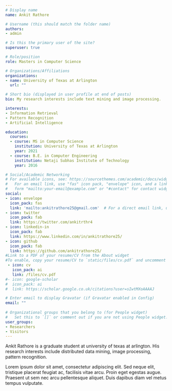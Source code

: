 ```yaml
---
# Display name
name: Ankit Rathore

# Username (this should match the folder name)
authors:
- admin

# Is this the primary user of the site?
superuser: true

# Role/position
role: Masters in Computer Science

# Organizations/Affiliations
organizations:
- name: University of Texas at Arlington
  url: ""

# Short bio (displayed in user profile at end of posts)
bio: My research interests include text mining and image processing.

interests:
- Information Retrieval
- Pattern Recognition
- Artificial Intelligence

education:
  courses:
  - course: MS in Computer Science
    institution: University of Texas at Arlington
    year: 2021
  - course: B.E. in Computer Engineering
    institution: Netaji Subhas Institute of Technology
    year: 2016

# Social/Academic Networking
# For available icons, see: https://sourcethemes.com/academic/docs/widgets/#icons
#   For an email link, use "fas" icon pack, "envelope" icon, and a link in the
#   form "mailto:your-email@example.com" or "#contact" for contact widget.
social:
- icon: envelope
  icon_pack: fas
  link: 'mailto:ankitrathore25@gmail.com'  # For a direct email link, use "mailto:test@example.org".
- icon: twitter
  icon_pack: fab
  link: https://twitter.com/ankitrthr4
- icon: linkedin-in
  icon_pack: fab
  link: https://www.linkedin.com/in/ankitrathore25/
- icon: github
  icon_pack: fab
  link: https://github.com/ankitrathore25/
#Link to a PDF of your resume/CV from the About widget
#To enable, copy your resume/CV to `static/files/cv.pdf` and uncomment the lines below
 - icon: cv
   icon_pack: ai
   link: /files/cv.pdf
#- icon: google-scholar
#  icon_pack: ai
#  link: https://scholar.google.co.uk/citations?user=sIwtMXoAAAAJ

# Enter email to display Gravatar (if Gravatar enabled in Config)
email: ""
  
# Organizational groups that you belong to (for People widget)
#   Set this to `[]` or comment out if you are not using People widget.  
user_groups:
- Researchers
- Visitors
---
```


Ankit Rathore is a graduate student at university of texas at arlington. His research interests include distributed data mining, image processing, pattern recognition. 

Lorem ipsum dolor sit amet, consectetur adipiscing elit. Sed neque elit, tristique placerat feugiat ac, facilisis vitae arcu. Proin eget egestas augue. Praesent ut sem nec arcu pellentesque aliquet. Duis dapibus diam vel metus tempus vulputate. 
